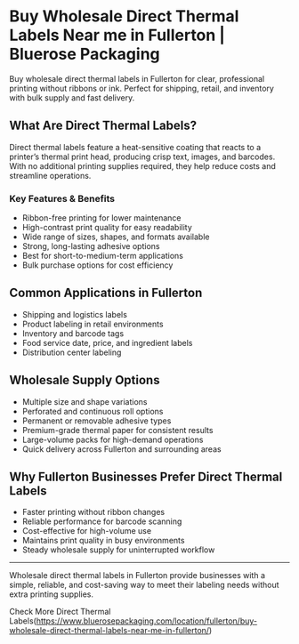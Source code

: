 # Buy Wholesale Direct Thermal Labels Near me in Fullerton | Bluerose Packaging

Buy wholesale direct thermal labels in Fullerton for clear, professional printing without ribbons or ink. Perfect for shipping, retail, and inventory with bulk supply and fast delivery.

## What Are Direct Thermal Labels?

Direct thermal labels feature a heat-sensitive coating that reacts to a printer’s thermal print head, producing crisp text, images, and barcodes. With no additional printing supplies required, they help reduce costs and streamline operations.

### Key Features & Benefits

- Ribbon-free printing for lower maintenance  
- High-contrast print quality for easy readability  
- Wide range of sizes, shapes, and formats available  
- Strong, long-lasting adhesive options  
- Best for short-to-medium-term applications  
- Bulk purchase options for cost efficiency  

## Common Applications in Fullerton

- Shipping and logistics labels  
- Product labeling in retail environments  
- Inventory and barcode tags  
- Food service date, price, and ingredient labels  
- Distribution center labeling  

## Wholesale Supply Options

- Multiple size and shape variations  
- Perforated and continuous roll options  
- Permanent or removable adhesive types  
- Premium-grade thermal paper for consistent results  
- Large-volume packs for high-demand operations  
- Quick delivery across Fullerton and surrounding areas  

## Why Fullerton Businesses Prefer Direct Thermal Labels

- Faster printing without ribbon changes  
- Reliable performance for barcode scanning  
- Cost-effective for high-volume use  
- Maintains print quality in busy environments  
- Steady wholesale supply for uninterrupted workflow  

---

Wholesale direct thermal labels in Fullerton provide businesses with a simple, reliable, and cost-saving way to meet their labeling needs without extra printing supplies.

Check More Direct Thermal Labels(https://www.bluerosepackaging.com/location/fullerton/buy-wholesale-direct-thermal-labels-near-me-in-fullerton/)
